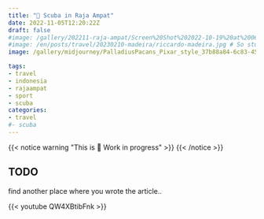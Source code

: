 ```yaml
---
title: "🚧 Scuba in Raja Ampat"
date: 2022-11-05T12:20:22Z
draft: false
#image: /gallery/202211-raja-ampat/Screen%20Shot%202022-10-19%20at%2006.57.26.jpg
#image: /en/posts/travel/20230210-madeira/riccardo-madeira.jpg # So stupid not to autodetect...
image: /gallery/midjourney/PalladiusPacans_Pixar_style_37b88a84-6c83-452f-9f63-4d250ea4ec3d.png

tags:
- travel
- indonesia
- rajaampat
- sport
- scuba
categories:
- travel
#- scuba
---
```


{{< notice warning "This is 🚧 Work in progress" >}}
{{< /notice >}}

## TODO

find another place where you wrote the article..

{{< youtube QW4XBtibFnk >}}
